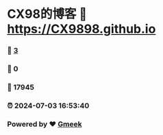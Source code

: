# CX98的博客 :link: https://CX9898.github.io 
### :page_facing_up: [3](https://CX9898.github.io/tag.html) 
### :speech_balloon: 0 
### :hibiscus: 17945 
### :alarm_clock: 2024-07-03 16:53:40 
### Powered by :heart: [Gmeek](https://github.com/Meekdai/Gmeek)
